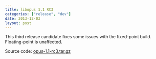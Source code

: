 ```yaml
---
title: libopus 1.1 RC3
categories: ["release", "dev"]
date: 2013-12-03
layout: post
---
```


This third release candidate fixes some issues with the fixed-point build. Floating-point is unaffected.

Source code: [opus-1.1-rc3.tar.gz](http://downloads.xiph.org/releases/opus/opus-1.1-rc3.tar.gz)
